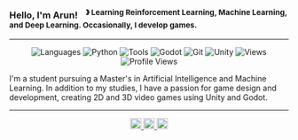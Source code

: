 ### Hello, I'm Arun! &nbsp;&nbsp;<sup> &#12299; Learning Reinforcement Learning, Machine Learning, and Deep Learning. Occasionally, I develop games.</sup>

----

<!-- Badges Section -->
<p align="center">
  <img src="https://img.shields.io/static/v1?label=&message=languages:&color=F0FFFF&style=flat-square" alt="Languages">
  <img src="https://img.shields.io/static/v1?logo=python&label=&message=Python&color=000&logoColor=AAA&style=flat-square&link=" alt="Python">
  <img src="https://img.shields.io/static/v1?label=&message=tools:&color=F0FFFF&style=flat-square" alt="Tools">
  <img src="https://img.shields.io/static/v1?logo=godotengine&label=&message=Godot&color=000&logoColor=AAA&style=flat-square&link=" alt="Godot">
  <img src="https://img.shields.io/static/v1?logo=git&label=&message=Git&color=000&logoColor=AAA&style=flat-square" alt="Git">
  <img src="https://img.shields.io/static/v1?logo=unity&label=&message=Unity&color=000&logoColor=AAA&style=flat-square&link=" alt="Unity">
  <img src="https://img.shields.io/static/v1?label=&message=views:&color=F0FFFF&style=flat-square" alt="Views">
  <img src="https://komarev.com/ghpvc/?username=Arunprakaash&label=profile+views&color=000000&style=flat-square" alt="Profile Views">
</p>

I'm a student pursuing a Master's in Artificial Intelligence and Machine Learning. In addition to my studies, I have a passion for game design and development, creating 2D and 3D video games using Unity and Godot.

----

<!-- Social Media Icons Section -->
<p align="center">
  <a href="https://twitter.com/A_r_u_n_G">
    <img alt="Arun's Twitter" width="20" src="https://simpleicons.now.sh/twitter/495f7e" />
  </a>
  <a href="https://www.linkedin.com/in/arunprakaash/">
    <img alt="Arun's LinkedIn" width="20" src="https://simpleicons.now.sh/linkedin/495f7e" />
  </a>
  <a href="https://arunprakaash.artstation.com/">
    <img alt "Arun's Artstation" width="20" src="https://simpleicons.now.sh/artstation/495f7e" />
</p>

